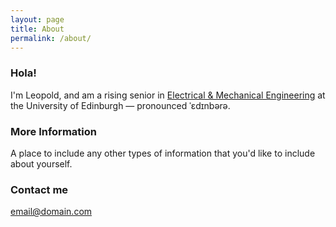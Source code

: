 ```yaml
---
layout: page
title: About
permalink: /about/
---
```


### Hola!

I'm Leopold, and am a rising senior in [Electrical & Mechanical Engineering](https://www.ed.ac.uk/studying/undergraduate/degrees/index.php?action=programme&code=HHH6) at the University of Edinburgh — pronounced ˈɛdɪnbərə.

### More Information

A place to include any other types of information that you'd like to include about yourself.

### Contact me

[email@domain.com](mailto:email@domain.com)
